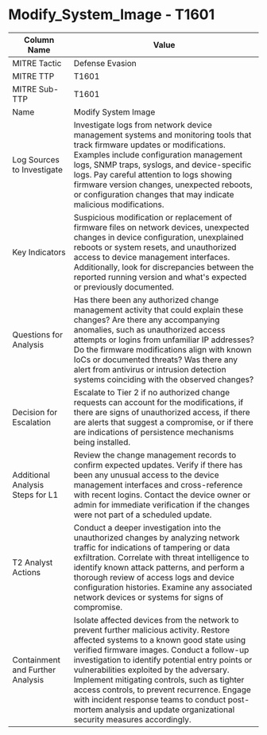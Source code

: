 # Modify_System_Image - T1601

| Column Name | Value |
|-------------|-------|
| MITRE Tactic | Defense Evasion |
| MITRE TTP | T1601 |
| MITRE Sub-TTP | T1601 |
| Name | Modify System Image |
| Log Sources to Investigate | Investigate logs from network device management systems and monitoring tools that track firmware updates or modifications. Examples include configuration management logs, SNMP traps, syslogs, and device-specific logs. Pay careful attention to logs showing firmware version changes, unexpected reboots, or configuration changes that may indicate malicious modifications. |
| Key Indicators | Suspicious modification or replacement of firmware files on network devices, unexpected changes in device configuration, unexplained reboots or system resets, and unauthorized access to device management interfaces. Additionally, look for discrepancies between the reported running version and what's expected or previously documented. |
| Questions for Analysis | Has there been any authorized change management activity that could explain these changes? Are there any accompanying anomalies, such as unauthorized access attempts or logins from unfamiliar IP addresses? Do the firmware modifications align with known IoCs or documented threats? Was there any alert from antivirus or intrusion detection systems coinciding with the observed changes? |
| Decision for Escalation | Escalate to Tier 2 if no authorized change requests can account for the modifications, if there are signs of unauthorized access, if there are alerts that suggest a compromise, or if there are indications of persistence mechanisms being installed. |
| Additional Analysis Steps for L1 | Review the change management records to confirm expected updates. Verify if there has been any unusual access to the device management interfaces and cross-reference with recent logins. Contact the device owner or admin for immediate verification if the changes were not part of a scheduled update. |
| T2 Analyst Actions | Conduct a deeper investigation into the unauthorized changes by analyzing network traffic for indications of tampering or data exfiltration. Correlate with threat intelligence to identify known attack patterns, and perform a thorough review of access logs and device configuration histories. Examine any associated network devices or systems for signs of compromise. |
| Containment and Further Analysis | Isolate affected devices from the network to prevent further malicious activity. Restore affected systems to a known good state using verified firmware images. Conduct a follow-up investigation to identify potential entry points or vulnerabilities exploited by the adversary. Implement mitigating controls, such as tighter access controls, to prevent recurrence. Engage with incident response teams to conduct post-mortem analysis and update organizational security measures accordingly. |
